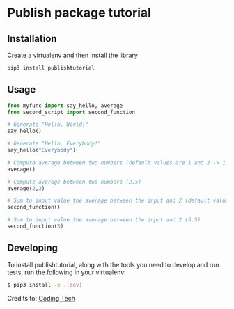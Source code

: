 # Publish package tutorial

## Installation
Create a virtualenv and then install the library
```bash
pip3 install publishtutorial
```

## Usage
```python
from myfunc import say_hello, average
from second_script import second_function

# Generate "Hello, World!"
say_hello()

# Generate "Hello, Everybody!"
say_hello("Everybody")

# Compute average between two numbers (default values are 1 and 2 -> 1.5)
average()

# Compute average between two numbers (2.5)
average(2,3)

# Sum to input value the average between the input and 2 (default value is 1 -> 1 + average(1,2) = 2.5)
second_function()

# Sum to input value the average between the input and 2 (5.5)
second_function(3)
```

## Developing
To install publishtutorial,
 along with the tools you need to develop and run tests,
 run the following in your virtualenv:
```bash
$ pip3 install -e .[dev]
```


Credits to: [Coding Tech](https://www.youtube.com/watch?v=GIF3LaRqgXo&t=3s)